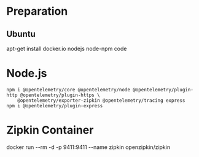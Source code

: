 
# Preparation

## Ubuntu

apt-get install docker.io nodejs node-npm code

# Node.js

```
npm i @opentelemetry/core @opentelemetry/node @opentelemetry/plugin-http @opentelemetry/plugin-https \
	@opentelemetry/exporter-zipkin @opentelemetry/tracing express
npm i @opentelemetry/plugin-express
```

# Zipkin Container

docker run --rm -d -p 9411:9411 --name zipkin openzipkin/zipkin


